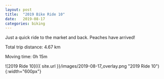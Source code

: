 ```yaml
---
layout: post
title:  "2019 Bike Ride 10"
date:   2019-08-17
categories: biking
---
```


Just a quick ride to the market and back. Peaches have arrived!

Total trip distance: 4.67 km

Moving time: 0h 15m

![2019 Ride 10]({{ site.url }}/images/2019-08-17_overlay.png "2019 Ride 10"){:width="600px"}